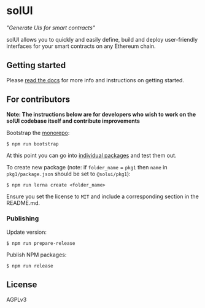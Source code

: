 # solUI

_"Generate UIs for smart contracts"_

solUI allows you to quickly and easily define, build and deploy user-friendly interfaces for your smart contracts on any Ethereum chain.

## Getting started

Please [read the docs](https://solui.dev/docs) for more info and instructions on
getting started.

## For contributors

**Note: The instructions below are for developers who wish to work on the solUI
codebase itself and contribute improvements**

Bootstrap the [monorepo](https://lerna.js.org/):

```shell
$ npm run bootstrap
```

At this point you can go into [individual packages](./packages) and test them out.

To create new package (note: if `folder_name` = `pkg1` then `name`
  in `pkg1/package.json` should be set to `@solui/pkg1`):

```shell
$ npm run lerna create <folder_name>
```

Ensure you set the license to `MIT` and include a corresponding section in the
README.md.

### Publishing

Update version:

```
$ npm run prepare-release
```

Publish NPM packages:

```
$ npm run release
```

## License

AGPLv3
